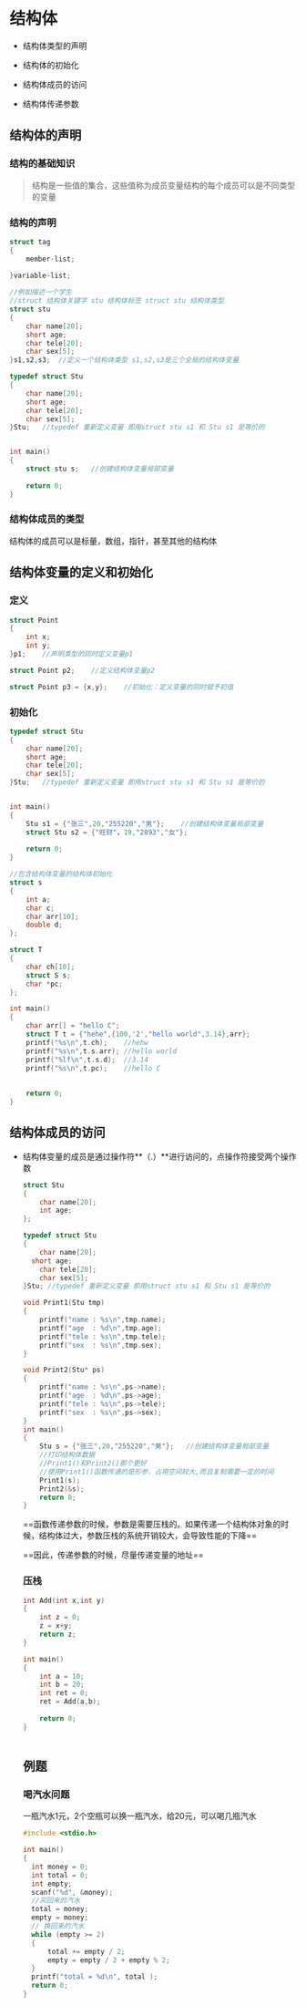 # 结构体

- 结构体类型的声明

- 结构体的初始化

- 结构体成员的访问

- 结构体传递参数

  

## 结构体的声明

### 结构的基础知识

> 结构是一些值的集合，这些值称为成员变量结构的每个成员可以是不同类型的变量

### 结构的声明

```c
struct tag
{
    member-list;
    
}variable-list;

//例如描述一个学生
//struct 结构体关键字 stu 结构体标签 struct stu 结构体类型
struct stu
{
    char name[20];
 	short age;
    char tele[20];
    char sex[5];
}s1,s2,s3;	//定义一个结构体类型 s1,s2,s3是三个全局的结构体变量

typedef struct Stu
{
    char name[20];
 	short age;
    char tele[20];
    char sex[5];
}Stu;	//typedef 重新定义变量 即用struct stu s1 和 Stu s1 是等价的


int main()
{
    struct stu s;	//创建结构体变量局部变量
    
    return 0;
}
```

### 结构体成员的类型

结构体的成员可以是标量，数组，指针，甚至其他的结构体

## 结构体变量的定义和初始化

### 定义

```c
struct Point
{
    int x;
    int y;
}p1;	//声明类型的同时定义变量p1

struct Point p2;	//定义结构体变量p2

struct Point p3 = {x,y};	//初始化：定义变量的同时赋予初值


```

### 初始化

```c
typedef struct Stu
{
    char name[20];
 	short age;
    char tele[20];
    char sex[5];
}Stu;	//typedef 重新定义变量 即用struct stu s1 和 Stu s1 是等价的


int main()
{
    Stu s1 = {"张三",20,"255220","男"};	//创建结构体变量局部变量
    struct Stu s2 = {"旺财"，19,"2893","女"};
    
    return 0;
}
```

```c
//包含结构体变量的结构体初始化
struct s
{
    int a;
    char c;
    char arr[10];
    double d;
};

struct T
{
    char ch[10];
    struct S s;
    char *pc;
};

int main()
{
    char arr[] = "hello C";
    struct T t = {"hehe",{100,'2',"hello world",3.14},arr};
    printf("%s\n",t.ch);	//hehw
    printf("%s\n",t.s.arr);	//hello world
    printf("%lf\n",t.s.d);	//3.14
    printf("%s\n",t.pc);	//hello C
    
    
    return 0;
}
```

## 结构体成员的访问

- 结构体变量的成员是通过操作符**（.）**进行访问的，点操作符接受两个操作数

  ```c
  struct Stu
  {
      char name[20];
      int age;
  };
  ```

  ```c
  typedef struct Stu
  {
      char name[20];
   	short age;
      char tele[20];
      char sex[5];
  }Stu;	//typedef 重新定义变量 即用struct stu s1 和 Stu s1 是等价的
  
  void Print1(Stu tmp)
  {
      printf("name : %s\n",tmp.name);
      printf("age  : %d\n",tmp.age);
      printf("tele : %s\n",tmp.tele);
      printf("sex  : %s\n",tmp.sex);
  }
  
  void Print2(Stu* ps)
  {
      printf("name : %s\n",ps->name);
      printf("age  : %d\n",ps->age);
      printf("tele : %s\n",ps->tele);
      printf("sex  : %s\n",ps->sex);
  }
  int main()
  {
      Stu s = {"张三",20,"255220","男"};	//创建结构体变量局部变量
      //打印结构体数据
      //Print1()和Print2()那个更好
      //使用Print1()函数传递的是形参，占用空间较大,而且复制需要一定的时间
      Print1(s);
      Print2(&s);
      return 0;
  }
  ```

  ==函数传递参数的时候，参数是需要压栈的。如果传递一个结构体对象的时候，结构体过大，参数压栈的系统开销较大，会导致性能的下降==

  ==因此，传递参数的时候，尽量传递变量的地址==

  ### 压栈

  ```c
  int Add(int x,int y)
  {
      int z = 0;
      z = x+y;
      return z;
  }
  
  int main()
  {
      int a = 10;
      int b = 20;
      int ret = 0;
      ret = Add(a,b);
      
      return 0;
  }
   
  ```

  ## 例题
  
  ### 喝汽水问题
  
  一瓶汽水1元，2个空瓶可以换一瓶汽水，给20元，可以喝几瓶汽水
  
  ```c
  #include <stdio.h>
  
  int main()
  {
  	int money = 0;
  	int total = 0;
  	int empty;
  	scanf("%d", &money);
  	//买回来的汽水
  	total = money;
  	empty = money;
  	// 换回来的汽水
  	while (empty >= 2)
  	{
  		total += empty / 2;
  		empty = empty / 2 + empty % 2;
  	}
  	printf("total = %d\n", total );
  	return 0;
  }
  ```
  
  

